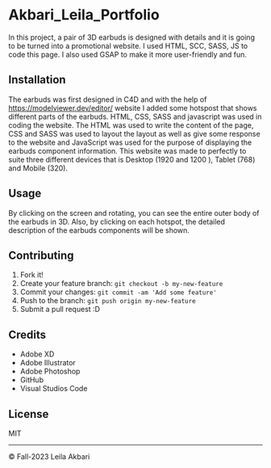 # Akbari_Leila_Portfolio

In this project, a pair of 3D earbuds is designed with details and it is going to be turned into a promotional website. I used HTML, SCC, SASS, JS to code this page. I also used GSAP to make it more user-friendly and fun.


## Installation
The earbuds was first designed in C4D and with the help of https://modelviewer.dev/editor/ website I added some hotspost that shows different parts of the earbuds. HTML, CSS, SASS and javascript was used in coding the website. The HTML was used to write the content of the page, CSS and SASS was used to layout the layout as well as give some response to the website and JavaScript was used for the purpose of displaying the earbuds component information. This website was made to perfectly to suite three different devices that is Desktop (1920 and 1200 ), Tablet (768) and Mobile (320).

## Usage

By clicking on the screen and rotating, you can see the entire outer body of the earbuds in 3D. Also, by clicking on each hotspot, the detailed description of the earbuds components will be shown. 

## Contributing

1. Fork it!
2. Create your feature branch: `git checkout -b my-new-feature`
3. Commit your changes: `git commit -am 'Add some feature'`
4. Push to the branch: `git push origin my-new-feature`
5. Submit a pull request :D


## Credits

- Adobe XD
- Adobe Illustrator
- Adobe Photoshop
- GitHub
- Visual Studios Code

## License

MIT

- - -
© Fall-2023  Leila Akbari
